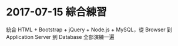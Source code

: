 # 2017-07-15 綜合練習
統合 HTML + Bootstrap + jQuery + Node.js + MySQL，從 Browser 到 Application Server 到 Database 全部演練一遍
